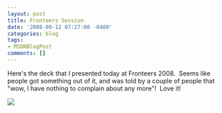 ```yaml
---
layout: post
title: Fronteers Session
date: '2008-09-12 07:27:00 -0400'
categories: blog
tags:
- MSDNBlogPost
comments: []
---
```


Here's the deck that I presented today at Fronteers 2008.  Seems like people got something out of it, and was told by a couple of people that "wow, I have nothing to complain about any more"!  Love it!

![](http://blogs.msdn.com/aggbug.aspx?PostID=8946265)